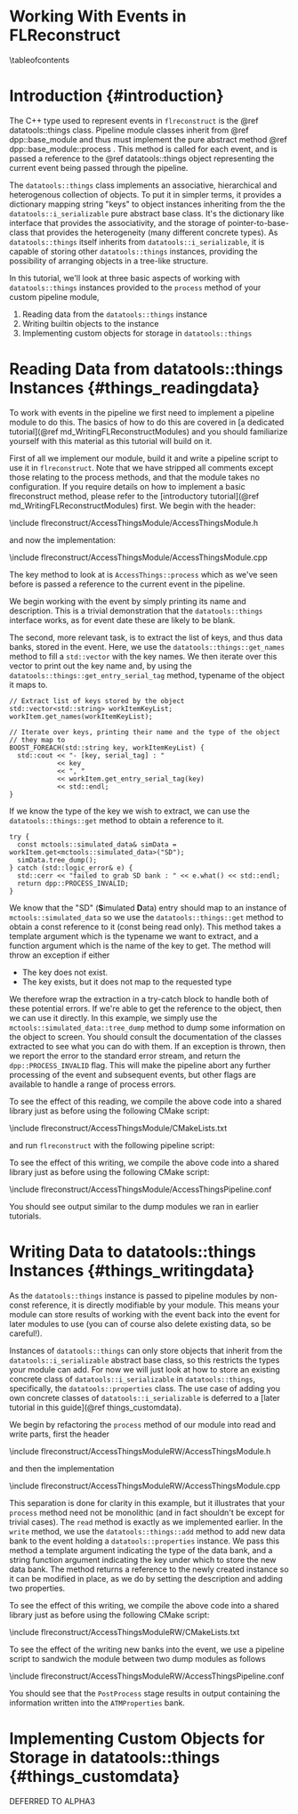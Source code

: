 Working With Events in FLReconstruct
====================================

\tableofcontents

Introduction {#introduction}
============
The C++ type used to represent events in `flreconstruct` is the
@ref datatools::things class. Pipeline module classes inherit from
@ref dpp::base_module and thus must implement the
pure abstract method @ref dpp::base_module::process . This method is
called for each event, and is passed a reference to the
@ref datatools::things object representing the current event being
passed through the pipeline.

The `datatools::things` class implements an associative, hierarchical and
heterogenous collection of objects. To put it in simpler terms, it provides
a dictionary mapping string "keys" to object instances inheriting from
the the `datatools::i_serializable` pure abstract base class. It's the
dictionary like interface that provides the associativity, and the
storage of pointer-to-base-class that provides the heterogeneity (many
different concrete types). As `datatools::things` itself inherits from
`datatools::i_serializable`, it is capable of storing other
`datatools::things` instances, providing the possibility of arranging
objects in a tree-like structure.

In this tutorial, we'll look at three basic aspects of working with
`datatools::things` instances provided to the `process` method of your
custom pipeline module,

1. Reading data from the `datatools::things` instance
2. Writing builtin objects to the instance
3. Implementing custom objects for storage in `datatools::things`


Reading Data from datatools::things Instances {#things_readingdata}
=============================================
To work with events in the pipeline we first need to implement a pipeline
module to do this. The basics of how to do this are covered in [a dedicated tutorial](@ref md_WritingFLReconstructModules) and you should familiarize
yourself with this material as this tutorial will build on it.

First of all we implement our module, build it and write a pipeline script
to use it in `flreconstruct`. Note that we have stripped all comments
except those relating to the process methods, and that the module takes
no configuration. If you require details on how to implement a basic
flreconstruct method, please refer to the [introductory tutorial](@ref md_WritingFLReconstructModules) first. We begin with the header:

\include flreconstruct/AccessThingsModule/AccessThingsModule.h

and now the implementation:

\include flreconstruct/AccessThingsModule/AccessThingsModule.cpp

The key method to look at is `AccessThings::process` which as we've seen
before is passed a reference to the current event in the pipeline.

We begin working with the event by simply printing its name and description.
This is a trivial demonstration that the `datatools::things` interface
works, as for event date these are likely to be blank.

The second, more relevant task, is to extract the list of keys, and thus
data banks, stored in the event. Here, we use the `datatools::things::get_names`
method to fill a `std::vector` with the key names. We then iterate over this
vector to print out the key name and, by using the `datatools::things::get_entry_serial_tag` method, typename of the object it maps to.

~~~~~~{.cpp}
// Extract list of keys stored by the object
std::vector<std::string> workItemKeyList;
workItem.get_names(workItemKeyList);

// Iterate over keys, printing their name and the type of the object
// they map to
BOOST_FOREACH(std::string key, workItemKeyList) {
  std::cout << "- [key, serial_tag] : "
            << key
            << ", "
            << workItem.get_entry_serial_tag(key)
            << std::endl;
}
~~~~~~

If we know the type of the key we wish to extract, we can use the
`datatools::things::get` method to obtain a reference to it.

~~~~~~{.cpp}
try {
  const mctools::simulated_data& simData = workItem.get<mctools::simulated_data>("SD");
  simData.tree_dump();
} catch (std::logic_error& e) {
  std::cerr << "failed to grab SD bank : " << e.what() << std::endl;
  return dpp::PROCESS_INVALID;
}
~~~~~~

We know that the "SD" (**S**imulated **D**ata) entry should map to an
instance of `mctools::simulated_data` so we use the `datatools::things::get`
method to obtain a const reference to it (const being read only). This
method takes a template argument which is the typename we want to extract,
and a function argument which is the name of the key to get. The method
will throw an exception if either

- The key does not exist.
- The key exists, but it does not map to the requested type

We therefore wrap the extraction in a try-catch block to handle both
of these potential errors. If we're able to get the reference to the object,
then we can use it directly. In this example, we simply use the
`mctools::simulated_data::tree_dump` method to dump some information on
the object to screen. You should consult the documentation of the classes
extracted to see what you can do with them. If an exception is thrown, then
we report the error to the standard error stream, and return the
`dpp::PROCESS_INVALID` flag. This will make the pipeline abort any further
processing of the event and subsequent events, but other flags are available
to handle a range of process errors.

To see the effect of this reading, we compile the above code into a shared
library just as before using the following CMake script:

\include flreconstruct/AccessThingsModule/CMakeLists.txt

and run `flreconstruct` with the following pipeline script:

To see the effect of this writing, we compile the above code into a shared
library just as before using the following CMake script:

\include flreconstruct/AccessThingsModule/AccessThingsPipeline.conf

You should see output similar to the dump modules we ran in earlier
tutorials.




Writing Data to datatools::things Instances {#things_writingdata}
===========================================
As the `datatools::things` instance is passed to pipeline modules by
non-const reference, it is directly modifiable by your module. This means
your module can store results of working with the event back into the event
for later modules to use (you can of course also delete existing data, so
be careful!).

Instances of `datatools::things` can only store objects that
inherit from the `datatools::i_serializable` abstract base class, so this
restricts the types your module can add. For now we will just look at how
to store an existing concrete class of `datatools::i_serializable` in
`datatools::things`, specifically, the `datatools::properties` class.
The use case of adding you own concrete classes of
`datatools::i_serializable` is deferred to a
[later tutorial in this guide](@ref things_customdata).

We begin by refactoring the `process` method of our module into read and
write parts, first the header

\include flreconstruct/AccessThingsModuleRW/AccessThingsModule.h

and then the implementation

\include flreconstruct/AccessThingsModuleRW/AccessThingsModule.cpp

This separation is done for clarity in this example, but it illustrates that
your `process` method need not be monolithic (and in fact shouldn't be
except for trivial cases). The `read` method is exactly as we implemented
earlier. In the `write` method, we use the `datatools::things::add` method
to add new data bank to the event holding a `datatools::properties`
instance. We pass
this method a template argument indicating the type of the data bank, and
a string function argument indicating the key under which to store the new
data bank. The method returns a reference to the newly created instance
so it can be modified in place, as we do by setting the description and
adding two properties.

To see the effect of this writing, we compile the above code into a shared
library just as before using the following CMake script:

\include flreconstruct/AccessThingsModuleRW/CMakeLists.txt

To see the effect of the writing new banks into the event, we use a pipeline
script to sandwich the module between two dump modules as follows

\include flreconstruct/AccessThingsModuleRW/AccessThingsPipeline.conf

You should see that the `PostProcess` stage results in output containing
the information written into the `ATMProperties` bank.

Implementing Custom Objects for Storage in datatools::things {#things_customdata}
============================================================
DEFERRED TO ALPHA3

